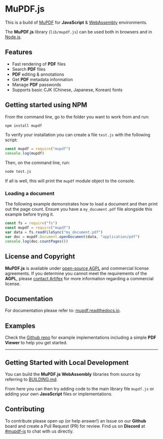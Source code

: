 # MuPDF.js

This is a build of [MuPDF](https://mupdf.com) for **JavaScript** & [WebAssembly](https://webassembly.org) environments.

The **MuPDF.js** library (`lib/mupdf.js`) can be used both in browsers and in [Node.js](https://nodejs.org).

## Features

- Fast rendering of **PDF** files
- Search **PDF** files
- **PDF** editing & annotations
- Get **PDF** metadata information
- Manage **PDF** passwords
- Supports basic CJK (Chinese, Japanese, Korean) fonts


## Getting started using NPM

From the command line, go to the folder you want to work from and run:

```bash
npm install mupdf
```

To verify your installation you can create a file `test.js` with the following script:

```js
const mupdf = require("mupdf")
console.log(mupdf)
```

Then, on the command line, run:

```bash
node test.js
```

If all is well, this will print the `mupdf` module object to the console.

### Loading a document

The following example demonstrates how to load a document and then print out the page count.
Ensure you have a `my_document.pdf` file alongside this example before trying it.

```js
const fs = require("fs")
const mupdf = require("mupdf")
var data = fs.readFileSync("my_document.pdf")
var doc = mupdf.Document.openDocument(data, "application/pdf")
console.log(doc.countPages())
```

## License and Copyright

**MuPDF.js** is available under [open-source AGPL](https://www.gnu.org/licenses/agpl-3.0.html) and commercial license agreements. If you determine you cannot meet the requirements of the **AGPL**, please [contact Artifex](https://artifex.com/contact/mupdf-inquiry.php) for more information regarding a commercial license.

## Documentation

For documentation please refer to: [mupdf.readthedocs.io](https://mupdf.readthedocs.io/en/latest/mupdf-js.html).


## Examples

Check the [Github repo](https://github.com/ArtifexSoftware/mupdf.js) for example implementations including a simple **PDF Viewer** to help you get started.


---

## Getting Started with Local Development

You can build the **MuPDF.js WebAssembly** libraries from source by referring to [BUILDING.md](https://github.com/ArtifexSoftware/mupdf.js/blob/master/BUILDING.md).

From here you can then try adding code to the main library file `mupdf.js` or adding your own **JavaScript** files or implementations.



## Contributing


To contribute please open up (or help answer!) an Issue on our **Github** board and create a Pull Request (PR) for review. Find us on **Discord** at [#mupdf-js](https://discord.gg/zpyAHM7XtF) to chat with us directly.


